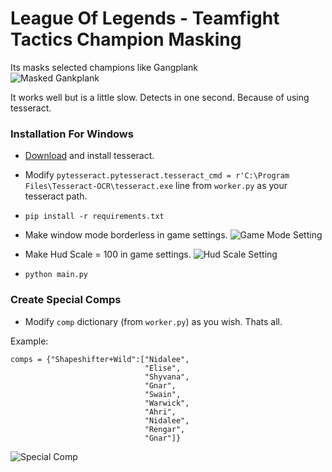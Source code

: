 # League Of Legends - Teamfight Tactics Champion Masking
Its masks selected champions like Gangplank<br>
![Masked Gankplank](https://github.com/tufanYavas/LoL-TFT-Champion-Masking/blob/master/images/maskedimg.png)

It works well but is a little slow. Detects in one second. Because of using tesseract.

### Installation For Windows
- [Download](https://github.com/UB-Mannheim/tesseract/wiki) and install tesseract.
- Modify ```pytesseract.pytesseract.tesseract_cmd = r'C:\Program Files\Tesseract-OCR\tesseract.exe``` line from ```worker.py``` as your tesseract path.
- ```pip install -r requirements.txt```
- Make window mode borderless in game settings.
![Game Mode Setting](https://github.com/tufanYavas/LoL-TFT-Champion-Masking/blob/master/images/borderlessoption.png)
- Make Hud Scale = 100 in game settings.
![Hud Scale Setting](https://github.com/tufanYavas/LoL-TFT-Champion-Masking/blob/master/images/hudscaleoption.jpg)

- ```python main.py```

### Create Special Comps
- Modify ```comp``` dictionary (from ```worker.py```) as you wish. Thats all.

Example:
```
comps = {"Shapeshifter+Wild":["Nidalee",
                              "Elise",
                              "Shyvana",
                              "Gnar",
                              "Swain",
                              "Warwick",
                              "Ahri",
                              "Nidalee",
                              "Rengar",
                              "Gnar"]}
```
![Special Comp](https://github.com/tufanYavas/LoL-TFT-Champion-Masking/blob/master/images/specialcomp.png)
